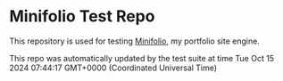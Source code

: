 # Minifolio Test Repo

This repository is used for testing [Minifolio](https://github.com/MaddyGuthridge/Minifolio), my portfolio site engine.

This repo was automatically updated by the test suite at time Tue Oct 15 2024 07:44:17 GMT+0000 (Coordinated Universal Time)
